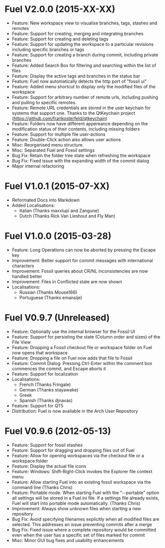 Fuel V2.0.0 (2015-XX-XX)
================================================================================
- Feature: New workspace view to visualise branches, tags, stashes and remotes
- Feature: Support for creating, merging and integrating branches
- Feature: Support for creating and deleting tags
- Feature: Support for updating the workspace to a particular revisions including
  specific branches or tags
- Feature: Support for creating a branch during commit, including private branches
- Feature: Added Search Box for filtering and searching within the list of files
- Feature: Display the active tags and branches in the status bar
- Feature: Fuel now automatically detects the http port of "fossil ui"
- Feature: Added menu shortcut to display only the modified files of the workspace
- Feature: Support for arbitrary number of remote urls, including pushing and
  pulling to specific remotes.
- Feature: Remote URL credentials are stored in the user keychain for systems that
  support one. Thanks to the QtKeychain project (https://github.com/frankosterfeld/qtkeychain)
- Feature: Folders now have different appereance depending on the modification
  status of their contents, including missing folders
- Feature: Support for multiple file user-actions
- Feature: Double-Click action also allows user actions
- Misc: Reorganised menu structure.
- Misc: Separated Fuel and Fossil settings
- Bug Fix: Retain the folder tree state when refreshing the workspace
- Bug Fix: Fixed issue with the expanding width of the commit dialog
- Major internal refactoring

Fuel V1.0.1 (2015-07-XX)
================================================================================
- Reformated Docs into Markdown
- Added Localisations:
	- Italian (Thanks maxxlupi and Zangune)
	- Dutch (Thanks Rick Van Lieshout and Fly Man)

Fuel V1.0.0 (2015-03-28)
================================================================================
- Feature: Long Operations can now be aborted by pressing the Escape key
- Improvement: Better support for commit messages with international characters
- Improvement: Fossil queries about CR/NL inconsistencies are now handled better
- Improvement: Files in Conflicted state are now shown
- Localisations:
	- Russian (Thanks Mouse166)
	- Portuguese (Thanks emansije)

Fuel V0.9.7 (Unreleased)
================================================================================
- Feature: Optionally use the internal browser for the Fossil UI
- Feature: Support for persisting the state (Column order and sizes) of the File View
- Feature: Dropping a Fossil checkout file or workspace folder on Fuel now opens that workspace
- Feature: Dropping a file on Fuel now adds that file to Fossil
- Feature: Commit Dialog: Pressing Ctrl-Enter within the comment box commences the commit,
  and Escape aborts it
- Feature: Support for localization
- Localisations:
	- French (Thanks Fringale)
	- German (Thanks stayawake)
	- Greek
	- Spanish (Thanks djnavas)
- Feature: Support for QT5
- Distribution: Fuel is now available in the Arch User Repository

Fuel V0.9.6 (2012-05-13)
================================================================================
- Feature: Support for fossil stashes
- Feature: Support for dragging and dropping files out of Fuel
- Feature: Allow for opening workspaces via the checkout file or a workspace folder
- Feature: Display the actual file icons
- Feature: Windows: Shift-Right-Click invokes the Explorer file context menu
- Feature: Allow starting Fuel into an existing fossil workspace via the command line (Thanks Chris)
- Feature: Portable mode. When starting Fuel with the "--portable" option all settings
  will be stored in a Fuel.ini file. If a settings file already exists, Fuel will start
  into portable mode automatically. (Thanks Chris)
- Improvement: Always show unknown files when starting a new repository
- Bug Fix: Avoid specifying filenames explicitly when all modified files are selected.
  This addresses an issue preventing commits after a merge
- Bug Fix: Fixed issue where a complete repository would be committed even when
  the user has a specific set of files marked for commit
- Misc: Minor GUI bug fixes and usability enhancements

